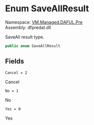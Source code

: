 # Enum SaveAllResult

Namespace: [VM.Managed.DAFUL.Pre](VM.Managed.DAFUL.Pre.md)  
Assembly: dfpredat.dll  

SaveAll result type.

```csharp
public enum SaveAllResult
```

## Fields

`Cancel = 2` 

Cancel



`No = 1` 

No



`Yes = 0` 

Yes




